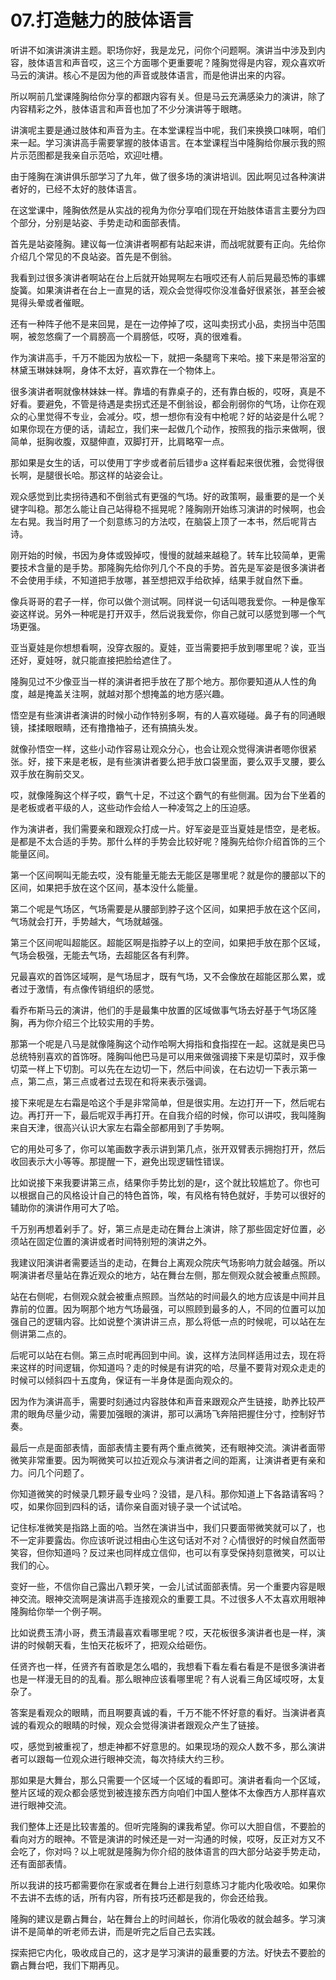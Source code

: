 # 07.打造魅力的肢体语言

听讲不如演讲演讲主题。职场你好，我是龙兄，问你个问题啊。演讲当中涉及到内容，肢体语言和声音哎，这三个方面哪个更重要呢？隆胸觉得是内容，观众喜欢听马云的演讲。核心不是因为他的声音或肢体语言，而是他讲出来的内容。

所以啊前几堂课隆胸给你分享的都跟内容有关。但是马云充满感染力的演讲，除了内容精彩之外，肢体语言和声音也加了不少分演讲等于眼瞎。

讲演呢主要是通过肢体和声音为主。在本堂课程当中呢，我们来换换口味啊，咱们来一起。学习演讲高手需要掌握的肢体语言。在本堂课程当中隆胸给你展示我的照片示范图都是我亲自示范哈，欢迎吐槽。

由于隆胸在演讲俱乐部学习了九年，做了很多场的演讲培训。因此啊见过各种演讲者好的，已经不太好的肢体语言。

在这堂课中，隆胸依然是从实战的视角为你分享咱们现在开始肢体语言主要分为四个部分，分别是站姿、手势走动和面部表情。

首先是站姿隆胸。建议每一位演讲者啊都有站起来讲，而战呢就要有正向。先给你介绍几个常见的不良站姿。首先是不倒翁。

我看到过很多演讲者啊站在台上后就开始晃啊左右哦哎还有人前后晃最恐怖的事螺旋簧。如果演讲者在台上一直晃的话，观众会觉得哎你没准备好很紧张，甚至会被晃得头晕或者催眠。

还有一种阵子他不是来回晃，是在一边停掉了哎，这叫卖拐式小品，卖拐当中范围啊，被忽悠瘸了一个肩膀高一个肩膀低，哎呀，真的很难看。

作为演讲高手，千万不能因为放松一下，就把一条腿弯下来哈。接下来是带浴室的林黛玉琳妹妹啊，身体不太好，喜欢靠在一个物体上。

很多演讲者啊就像林妹妹一样。靠墙的有靠桌子的，还有靠白板的，哎呀，真是不好看。要避免，不管是待遇是卖拐式还是不倒翁设，都会削弱你的气场，让你在观众的心里觉得不专业，会减分。哎，想一想你有没有中枪呢？好的站姿是什么呢？如果你现在方便的话，请起立，我们来一起做几个动作，按照我的指示来做啊，很简单，挺胸收腹，双腿伸直，双脚打开，比肩略窄一点。

那如果是女生的话，可以使用丁字步或者前后错步a 这样看起来很优雅，会觉得很长啊，是腿很长哈。那这样的站姿会让。

观众感觉到比卖拐待遇和不倒翁式有更强的气场。好的政策啊，最重要的是一个关键字叫稳。那怎么能让自己站得稳不摇晃呢？隆胸刚开始练习演讲的时候啊，也会左右晃。我当时用了一个刻意练习的方法哎，在脑袋上顶了一本书，然后呢背古诗。

刚开始的时候，书因为身体或毁掉哎，慢慢的就越来越稳了。转车比较简单，更需要技术含量的是手势。那隆胸先给你列几个不良的手势。首先是军姿是很多演讲者不会使用手续，不知道把手放哪，甚至想把双手给砍掉，结果手就自然下垂。

像兵哥哥的君子一样，你可以做个测试啊。同样说一句话叫嗯我爱你。一种是像军姿这样说。另外一种呢是打开双手，然后说我爱你，你自己就可以感觉到哪一个气场更强。

亚当夏娃是你想想看啊，没穿衣服的。夏娃，亚当需要把手放到哪里呢？诶，亚当还好，夏娃呀，就只能直接把脸给遮住了。

隆胸见过不少像亚当一样的演讲者把手放在了那个地方。那你要知道从人性的角度，越是掩盖关注啊，就越对那个想掩盖的地方感兴趣。

悟空是有些演讲者演讲的时候小动作特别多啊，有的人喜欢碰碰。鼻子有的同通眼镜，揉揉眼眼睛，还有撸撸袖子，还有搞搞头发。

就像孙悟空一样，这些小动作容易让观众分心，也会让观众觉得演讲者嗯你很紧张。好，接下来是老板，是有些演讲者要么把手放口袋里面，要么双手叉腰，要么双手放在胸前交叉。

哎，就像隆胸这个样子哎，霸气十足，不过这个霸气的有些侧漏。因为台下坐着的是老板或者平级的人，这些动作会给人一种凌驾之上的压迫感。

作为演讲者，我们需要亲和跟观众打成一片。好军姿是亚当夏娃是悟空，是老板。是都是不太合适的手势。那什么样的手势会比较好呢？隆胸先给你介绍首饰的三个能量区间。

第一个区间啊叫无能去哎，没有能量无能去无能区是哪里呢？就是你的腰部以下的区间，如果把手放在这个区间，基本没什么能量。

第二个呢是气场区，气场需要是从腰部到脖子这个区间，如果把手放在这个区间，气场就会打开，手势越大，气场就越强。

第三个区间呢叫超能区。超能区啊是指脖子以上的空间，如果把手放在那个区域，气场会极强，无能去气场，去超能区各有利弊。

兄最喜欢的首饰区域啊，是气场屈才，既有气场，又不会像放在超能区那么累，或者过于激情，有点像传销组织的感觉。

看乔布斯马云的演讲，他们的手是最集中放置的区域做事气场去好基于气场区隆胸，再为你介绍三个比较实用的手势。

那第一个呢是八马是就像隆胸这个动作哈啊大拇指和食指捏在一起。这就是奥巴马总统特别喜欢的首饰呀。隆胸叫他巴马是可以用来做强调接下来是切菜时，双手像切菜一样上下切割。可以先在左边切一下，然后中间诶，在右边切一下表示第一点，第二点，第三点或者过去现在和将来表示强调。

接下来呢是左右霜是哈这个手是非常简单，但是很实用。左边打开一下，然后呢右边。再打开一下，最后呢双手再打开。在自我介绍的时候，你可以讲哎，我叫隆胸来自天津，很高兴认识大家左右霜全部都用到了手势啊。

它的用处可多了，你可以笔画数字表示讲到第几点，张开双臂表示拥抱打开，然后收回表示大小等等。那提醒一下，避免出现逻辑性错误。

比如说接下来我要讲第三点，结果你手势比划的是r，这个就比较尴尬了。你也可以根据自己的风格设计自己的特色首饰，唉，有风格有特色就好，手势可以很好的辅助你的演讲作用可大了哈。

千万别再想着剁手了。好，第三点是走动在舞台上演讲，除了那些固定好位置，必须站在固定位置的演讲或者时间特别短的演讲之外。

我建议阳演讲者需要适当的走动，在舞台上离观众院庆气场影响力就会越强。所以啊演讲者尽量站在靠近观众的地方，站在舞台左侧，那左侧观众就会被重点照顾。

站在右侧呢，右侧观众就会被重点照顾。当然站的时间最久的地方应该是中间并且靠前的位置。因为啊那个地方气场最强，可以照顾到最多的人，不同的位置可以加强自己的逻辑内容。比如说整个演讲讲三点，那么将低一点的时候呢，可以站在左侧讲第二点的。

后呢可以站在右侧。第三点时呢再回到中间。诶，这样方法同样适用过去，现在将来这样的时间逻辑，你知道吗？走的时候是有讲究的哈，尽量不要背对观众走走的时候可以倾斜四十五度角，保证有一半身体是面向观众的。

因为作为演讲高手，需要时刻通过内容肢体和声音来跟观众产生链接，助养比较严肃的眼角尽量少动，需要加强眼的演讲，那可以满场飞奔陪把握住分寸，控制好节奏。

最后一点是面部表情，面部表情主要有两个重点微笑，还有眼神交流。演讲者面带微笑非常重要。因为啊微笑可以拉近观众与演讲者之间的距离，让演讲者更有亲和力。问几个问题了。

你知道微笑的时候录几颗牙最专业吗？没错，是八科。那你知道上下各路请客吗？哎，如果你回到四科的话，请你亲自面对镜子录一个试试哈。

记住标准微笑是指路上面的哈。当然在演讲当中，我们只要面带微笑就可以了，也不一定非要露齿。你应该听说过相由心生这句话对不对？心情很好的时候自然面带笑容，但你知道吗？反过来也同样成立信仰，也可以有享受保持刻意微笑，可以让我们的心。

变好一些，不信你自己露出八颗牙笑，一会儿试试面部表情。另一个重要内容是眼神交流。眼神交流啊是演讲高手连接观众的重要工具。不过很多人不太喜欢用眼神隆胸给你举一个例子啊。

比如说费玉清小哥，费玉清最喜欢看哪里呢？哎，天花板很多演讲者也是一样，演讲的时候朝天看，生怕天花板坏了，把观众给砸伤。

任贤齐也一样，任贤齐有首歌是怎么唱的，我想看下看左看右看是不是很多演讲者也是一样漫无目的的乱看。那么眼神应该看哪里呢？有人说看三角区域哎呀，太复杂了。

答案是看观众的眼睛，而且啊要真诚的看，千万不能不怀好意的看好。当演讲者真诚的看观众的眼睛的时候，观众会觉得演讲者跟观众产生了链接。

哎，感觉到被重视了，想走神都不好意思的。如果现场的观众人数不多，那么演讲者可以跟每一位观众进行眼神交流，每次持续大约三秒。

那如果是大舞台，那么只需要一个区域一个区域的看即可。演讲者看向一个区域，整片区域的观众都会感觉到被连接东西方向咱们中国人整体不太像西方人那样喜欢进行眼神交流。

我们整体上还是比较害羞的。但听完隆胸的课我希望。你可以大胆自信，不要脸的看向对方的眼神。不管是演讲的时候还是一对一沟通的时候，哎呀，反正对方又不会吃了，你对吗？以上呢就是隆胸为你介绍的肢体语言的四大部分站姿手势走动，还有面部表情。

所以我讲的技巧都需要你在家或者在舞台上进行刻意练习才能内化吸收哈。如果你不去讲不去练的话，所有内容，所有技巧还都是我的，你会还给我。

隆胸的建议是霸占舞台，站在舞台上的时间越长，你消化吸收的就会越多。学习演讲不是简单的听老师去讲，而是听完之后自己去实践。

探索把它内化，吸收成自己的，这才是学习演讲的最重要的方法。好快去不要脸的霸占舞台吧，我们下期再见。

